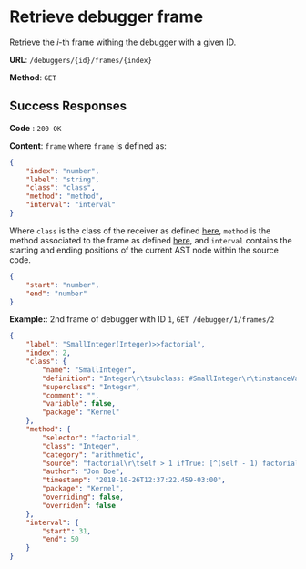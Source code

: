 # Retrieve debugger frame

Retrieve the _i_-th frame withing the debugger with a given ID.

**URL**: `/debuggers/{id}/frames/{index}`

**Method**: `GET`

## Success Responses

**Code** : `200 OK`

**Content**: `frame` where `frame` is defined as:

```json
{
	"index": "number",
	"label": "string",
	"class": "class",
	"method": "method",
	"interval": "interval"
}
```

Where `class` is the class of the receiver as defined [here](../../../../code/classes/name/get.md), `method` is the method associated to the frame as defined [here](../../../../code/methods/get.md), and `interval` contains the starting and ending positions of the current AST node within the source code.

```json
{
	"start": "number",
	"end": "number"
}
```

**Example:**: 2nd frame of debugger with ID `1`, `GET /debugger/1/frames/2`

```json
{
	"label": "SmallInteger(Integer)>>factorial",
	"index": 2,
	"class": {
		"name": "SmallInteger",
		"definition": "Integer\r\tsubclass: #SmallInteger\r\tinstanceVariableNames: ''\r\tclassVariableNames: 'Maximum Minimum'\r\tpoolDictionaries: ''",
		"superclass": "Integer",
		"comment": "",
		"variable": false,
		"package": "Kernel"
	},
	"method": {
		"selector": "factorial",
		"class": "Integer",
		"category": "arithmetic",
		"source": "factorial\r\tself > 1 ifTrue: [^(self - 1) factorial * self].\r\tself < 0 ifTrue: [^self error: 'not valid for negative numbers'].\r\t^1",
		"author": "Jon Doe",
		"timestamp": "2018-10-26T12:37:22.459-03:00",
		"package": "Kernel",
		"overriding": false,
		"overriden": false
	},
	"interval": {
		"start": 31,
		"end": 50
	}
}
```
